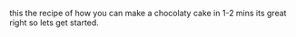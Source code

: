 this the recipe of how you can make a chocolaty cake in 1-2 mins its great right so lets get started.